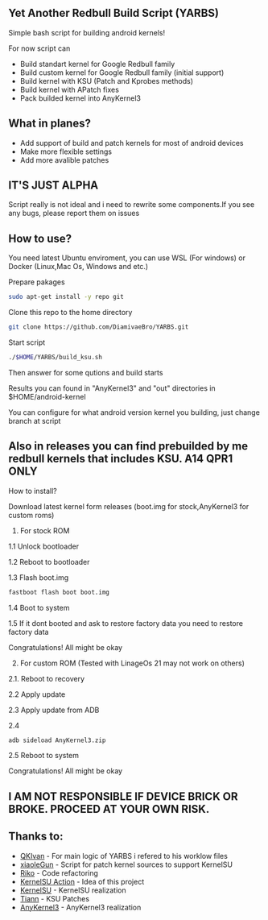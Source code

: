 Yet Another Redbull Build Script (YARBS)
-------------

Simple bash script for building android kernels!

For now script can

* Build standart kernel for Google Redbull family
* Build custom kernel for Google Redbull family (initial support)
* Build kernel with KSU  (Patch and Kprobes methods)
* Build kernel with APatch fixes
* Pack builded kernel into AnyKernel3
  
What in planes?
-------------

* Add support of build and patch kernels for most of android devices
* Make more flexible settings
* Add more avalible patches

IT'S JUST ALPHA
-------------
Script really is not ideal and i need to rewrite some components.If you see any bugs, please report them on issues 

How to use?
-------------

You need latest Ubuntu enviroment, you can use WSL (For windows) or Docker (Linux,Mac Os, Windows and etc.)

Prepare pakages
```bash
sudo apt-get install -y repo git
```

Clone this repo to the home directory
```bash
git clone https://github.com/DiamivaeBro/YARBS.git
```
Start script
```bash
./$HOME/YARBS/build_ksu.sh
```
Then answer for some qutions and build starts

Results you can found in "AnyKernel3" and "out" directories in $HOME/android-kernel

You can configure for what android version kernel you building, just change branch at script

Also in releases you can find prebuilded by me redbull kernels that includes KSU. A14 QPR1 ONLY
-------------

How to install?

Download latest kernel form releases (boot.img for stock,AnyKernel3 for custom roms)

1. For stock ROM

1.1 Unlock bootloader 

1.2 Reboot to bootloader

1.3 Flash boot.img
```bash
fastboot flash boot boot.img
```
1.4 Boot to system

1.5 If it dont booted and ask to restore factory data you need to restore factory data

Congratulations! All might be okay

2. For custom ROM (Tested with LinageOs 21 may not work on others)

2.1. Reboot to recovery

2.2 Apply update

2.3 Apply update from ADB 

2.4
```bash
adb sideload AnyKernel3.zip
```

2.5 Reboot to system

Congratulations! All might be okay

I AM NOT RESPONSIBLE IF DEVICE BRICK OR BROKE. PROCEED AT YOUR OWN RISK.
-------------

Thanks to:
-------------
- [QKIvan](https://github.com/QKIvan) - For main logic of YARBS i refered to his worklow files
- [xiaoleGun](https://github.com/xiaoleGun) - Script for patch kernel sources to support KernelSU
- [Riko](https://codeberg.org/mikromikro) - Code refactoring
- [KernelSU Action](https://github.com/xiaoleGun/KernelSU_Action) - Idea of this project
- [KernelSU](https://github.com/tiann/KernelSU) - KernelSU realization
- [Tiann](https://github.com/tiann) - KSU Patches
- [AnyKernel3](https://github.com/osm0sis/AnyKernel3) - AnyKernel3 realization
